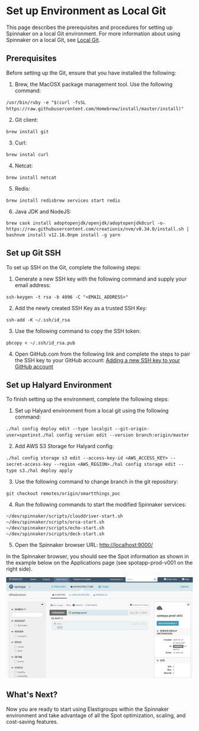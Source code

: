 # Set up Environment as Local Git

This page describes the prerequisites and procedures for setting up Spinnaker on a local Git environment. For more information about using Spinnaker on a local Git, see [Local Git](https://spinnaker.io/setup/install/environment/#local-git).

## Prerequisites

Before setting up the Git, ensure that you have installed the following:

1. Brew, the MacOSX package management tool. Use the following command:

`/usr/bin/ruby -e "$(curl -fsSL https://raw.githubusercontent.com/Homebrew/install/master/install)"`

2. Git client:

`brew install git`

3. Curl:

`brew instal curl`

4. Netcat:

`brew install netcat`

5. Redis:

`brew install redisbrew services start redis`

6. Java JDK and NodeJS:

```
brew cask install adoptopenjdk/openjdk/adoptopenjdk8curl -o- https://raw.githubusercontent.com/creationix/nvm/v0.34.0/install.sh | bashnvm install v12.16.0npm install -g yarn
```

## Set up Git SSH

To set up SSH on the Git, complete the following steps:

1. Generate a new SSH key with the following command and supply your email address:

`ssh-keygen -t rsa -b 4096 -C "<EMAIL_ADDRESS>"`

2. Add the newly created SSH Key as a trusted SSH Key:

`ssh-add -K ~/.ssh/id_rsa`

3. Use the following command to copy the SSH token:

`pbcopy < ~/.ssh/id_rsa.pub`

4. Open GitHub.com from the following link and complete the steps to pair the SSH key to your GitHub account: [Adding a new SSH key to your GitHub account](https://docs.github.com/en/free-pro-team@latest/github/authenticating-to-github/adding-a-new-ssh-key-to-your-github-account)

## Set up Halyard Environment

To finish setting up the environment, complete the following steps:

1. Set up Halyard environment from a local git using the following command:

`./hal config deploy edit --type localgit --git-origin-user=spotinst./hal config version edit --version branch:origin/master`

2. Add AWS S3 Storage for Halyard config:

`./hal config storage s3 edit --access-key-id <AWS_ACCESS_KEY> --secret-access-key --region <AWS_REGION>./hal config storage edit --type s3./hal deploy apply`

3. Use the following command to change branch in the git repository:

`git checkout remotes/origin/smartthings_poc`

4. Run the following commands to start the modified Spinnaker services:

```
~/dev/spinnaker/scripts/clouddriver-start.sh
~/dev/spinnaker/scripts/orca-start.sh
~/dev/spinnaker/scripts/echo-start.sh
~/dev/spinnaker/scripts/deck-start.sh
```

5. Open the Spinnaker browser URL: [http://localhost:9000/](http://localhost:9000/#/applications/spotapp/clusters/instanceDetails/spot/i-0b473d5302ae60464)

In the Spinnaker browser, you should see the Spot information as shown in the example below on the Applications page (see spotapp-prod-v001 on the right side).

<img src="/tools-and-provisioning/_media/set up environment as local git_1.png" />

## What's Next?

Now you are ready to start using Elastigroups within the Spinnaker environment and take advantage of all the Spot optimization, scaling, and cost-saving features.

